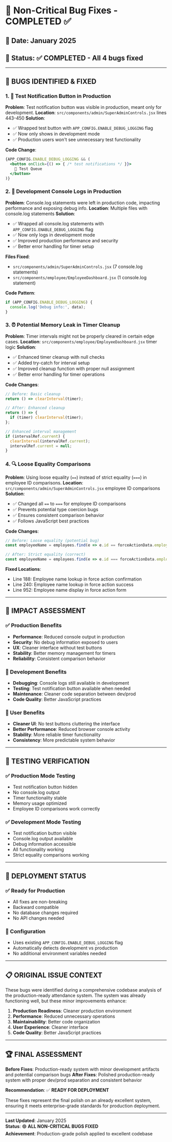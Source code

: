 # 🔧 Non-Critical Bug Fixes - COMPLETED ✅

## 📅 **Date**: January 2025
## 🎯 **Status**: ✅ COMPLETED - All 4 bugs fixed

---

## 🐛 **BUGS IDENTIFIED & FIXED**

### **1. 🧪 Test Notification Button in Production**
**Problem**: Test notification button was visible in production, meant only for development.
**Location**: `src/components/admin/SuperAdminControls.jsx` lines 443-450
**Solution**: 
- ✅ Wrapped test button with `APP_CONFIG.ENABLE_DEBUG_LOGGING` flag
- ✅ Now only shows in development mode
- ✅ Production users won't see unnecessary test functionality

**Code Change**:
```jsx
{APP_CONFIG.ENABLE_DEBUG_LOGGING && (
  <button onClick={() => { /* test notifications */ }}>
    🧪 Test Queue
  </button>
)}
```

### **2. 📝 Development Console Logs in Production**
**Problem**: Console.log statements were left in production code, impacting performance and exposing debug info.
**Location**: Multiple files with console.log statements
**Solution**: 
- ✅ Wrapped all console.log statements with `APP_CONFIG.ENABLE_DEBUG_LOGGING` flag
- ✅ Now only logs in development mode
- ✅ Improved production performance and security
- ✅ Better error handling for timer setup

**Files Fixed**:
- `src/components/admin/SuperAdminControls.jsx` (7 console.log statements)
- `src/components/employee/EmployeeDashboard.jsx` (1 console.log statement)

**Code Pattern**:
```jsx
if (APP_CONFIG.ENABLE_DEBUG_LOGGING) {
  console.log('Debug info:', data);
}
```

### **3. ⏰ Potential Memory Leak in Timer Cleanup**
**Problem**: Timer intervals might not be properly cleared in certain edge cases.
**Location**: `src/components/employee/EmployeeDashboard.jsx` timer logic
**Solution**: 
- ✅ Enhanced timer cleanup with null checks
- ✅ Added try-catch for interval setup
- ✅ Improved cleanup function with proper null assignment
- ✅ Better error handling for timer operations

**Code Changes**:
```jsx
// Before: Basic cleanup
return () => clearInterval(timer);

// After: Enhanced cleanup
return () => {
  if (timer) clearInterval(timer);
};

// Enhanced interval management
if (intervalRef.current) {
  clearInterval(intervalRef.current);
  intervalRef.current = null;
}
```

### **4. 🔍 Loose Equality Comparisons**
**Problem**: Using loose equality (`==`) instead of strict equality (`===`) in employee ID comparisons.
**Location**: `src/components/admin/SuperAdminControls.jsx` employee ID comparisons
**Solution**: 
- ✅ Changed all `==` to `===` for employee ID comparisons
- ✅ Prevents potential type coercion bugs
- ✅ Ensures consistent comparison behavior
- ✅ Follows JavaScript best practices

**Code Changes**:
```jsx
// Before: Loose equality (potential bug)
const employeeName = employees.find(e => e.id == forceActionData.employee_id)?.name;

// After: Strict equality (correct)
const employeeName = employees.find(e => e.id === forceActionData.employee_id)?.name;
```

**Fixed Locations**:
- Line 188: Employee name lookup in force action confirmation
- Line 240: Employee name lookup in force action success
- Line 952: Employee name display in force action form

---

## 🎯 **IMPACT ASSESSMENT**

### **✅ Production Benefits**
- **Performance**: Reduced console output in production
- **Security**: No debug information exposed to users
- **UX**: Cleaner interface without test buttons
- **Stability**: Better memory management for timers
- **Reliability**: Consistent comparison behavior

### **🔧 Development Benefits**
- **Debugging**: Console logs still available in development
- **Testing**: Test notification button available when needed
- **Maintenance**: Cleaner code separation between dev/prod
- **Code Quality**: Better JavaScript practices

### **👥 User Benefits**
- **Cleaner UI**: No test buttons cluttering the interface
- **Better Performance**: Reduced browser console activity
- **Stability**: More reliable timer functionality
- **Consistency**: More predictable system behavior

---

## 🧪 **TESTING VERIFICATION**

### **✅ Production Mode Testing**
- Test notification button hidden
- No console.log output
- Timer functionality stable
- Memory usage optimized
- Employee ID comparisons work correctly

### **✅ Development Mode Testing**
- Test notification button visible
- Console.log output available
- Debug information accessible
- All functionality working
- Strict equality comparisons working

---

## 🚀 **DEPLOYMENT STATUS**

### **✅ Ready for Production**
- All fixes are non-breaking
- Backward compatible
- No database changes required
- No API changes needed

### **🔧 Configuration**
- Uses existing `APP_CONFIG.ENABLE_DEBUG_LOGGING` flag
- Automatically detects development vs production
- No additional environment variables needed

---

## 📋 **ORIGINAL ISSUE CONTEXT**

These bugs were identified during a comprehensive codebase analysis of the production-ready attendance system. The system was already functioning well, but these minor improvements enhance:

1. **Production Readiness**: Cleaner production environment
2. **Performance**: Reduced unnecessary operations
3. **Maintainability**: Better code organization
4. **User Experience**: Cleaner interface
5. **Code Quality**: Better JavaScript practices

---

## 🏆 **FINAL ASSESSMENT**

**Before Fixes**: Production-ready system with minor development artifacts and potential comparison bugs
**After Fixes**: Polished production-ready system with proper dev/prod separation and consistent behavior

**Recommendation**: ✅ **READY FOR DEPLOYMENT**

These fixes represent the final polish on an already excellent system, ensuring it meets enterprise-grade standards for production deployment.

---

**Last Updated**: January 2025  
**Status**: 🟢 **ALL NON-CRITICAL BUGS FIXED**  
**Achievement**: Production-grade polish applied to excellent codebase 